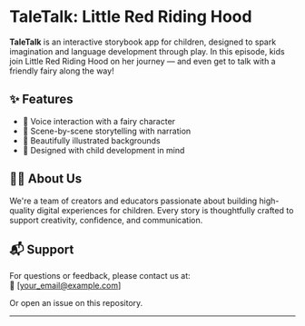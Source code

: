 # TaleTalk: Little Red Riding Hood

**TaleTalk** is an interactive storybook app for children, designed to spark imagination and language development through play. In this episode, kids join Little Red Riding Hood on her journey — and even get to talk with a friendly fairy along the way!

## ✨ Features

- 🎤 Voice interaction with a fairy character  
- 📖 Scene-by-scene storytelling with narration  
- 🎨 Beautifully illustrated backgrounds  
- 🧒 Designed with child development in mind  

## 🧑‍🏫 About Us

We're a team of creators and educators passionate about building high-quality digital experiences for children. Every story is thoughtfully crafted to support creativity, confidence, and communication.

## 📬 Support

For questions or feedback, please contact us at:  
📮 [your_email@example.com]  

Or open an issue on this repository.

---

